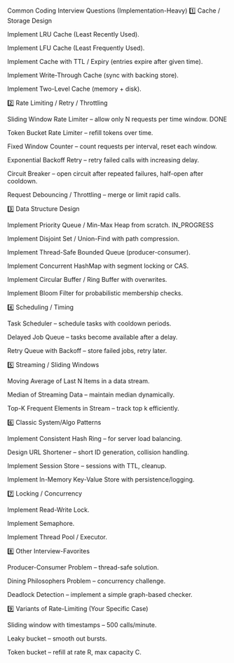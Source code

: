 Common Coding Interview Questions (Implementation-Heavy)
1️⃣ Cache / Storage Design

Implement LRU Cache (Least Recently Used).

Implement LFU Cache (Least Frequently Used).

Implement Cache with TTL / Expiry (entries expire after given time).

Implement Write-Through Cache (sync with backing store).

Implement Two-Level Cache (memory + disk).

2️⃣ Rate Limiting / Retry / Throttling

Sliding Window Rate Limiter – allow only N requests per time window. DONE

Token Bucket Rate Limiter – refill tokens over time.

Fixed Window Counter – count requests per interval, reset each window.

Exponential Backoff Retry – retry failed calls with increasing delay.

Circuit Breaker – open circuit after repeated failures, half-open after cooldown.

Request Debouncing / Throttling – merge or limit rapid calls.

3️⃣ Data Structure Design

Implement Priority Queue / Min-Max Heap from scratch. IN_PROGRESS

Implement Disjoint Set / Union-Find with path compression.

Implement Thread-Safe Bounded Queue (producer-consumer).

Implement Concurrent HashMap with segment locking or CAS.

Implement Circular Buffer / Ring Buffer with overwrites.

Implement Bloom Filter for probabilistic membership checks.


4️⃣ Scheduling / Timing

Task Scheduler – schedule tasks with cooldown periods.

Delayed Job Queue – tasks become available after a delay.

Retry Queue with Backoff – store failed jobs, retry later.

5️⃣ Streaming / Sliding Windows

Moving Average of Last N Items in a data stream.

Median of Streaming Data – maintain median dynamically.

Top-K Frequent Elements in Stream – track top k efficiently.

6️⃣ Classic System/Algo Patterns

Implement Consistent Hash Ring – for server load balancing.

Design URL Shortener – short ID generation, collision handling.

Implement Session Store – sessions with TTL, cleanup.

Implement In-Memory Key-Value Store with persistence/logging.

7️⃣ Locking / Concurrency

Implement Read-Write Lock.

Implement Semaphore.

Implement Thread Pool / Executor.

8️⃣ Other Interview-Favorites

Producer-Consumer Problem – thread-safe solution.

Dining Philosophers Problem – concurrency challenge.

Deadlock Detection – implement a simple graph-based checker.

9️⃣ Variants of Rate-Limiting (Your Specific Case)

Sliding window with timestamps – 500 calls/minute.

Leaky bucket – smooth out bursts.

Token bucket – refill at rate R, max capacity C.
